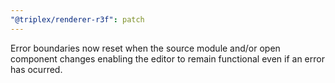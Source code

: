 ```yaml
---
"@triplex/renderer-r3f": patch
---
```


Error boundaries now reset when the source module and/or open component changes
enabling the editor to remain functional even if an error has ocurred.
